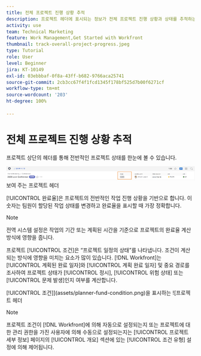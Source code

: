 ```yaml
---
title: 전체 프로젝트 진행 상황 추적
description: 프로젝트 헤더에 표시되는 정보가 전체 프로젝트 진행 상황과 상태를 추적하는 데 어떤 도움이 되는지 알아봅니다.
activity: use
team: Technical Marketing
feature: Work Management,Get Started with Workfront
thumbnail: track-overall-project-progress.jpeg
type: Tutorial
role: User
level: Beginner
jira: KT-10149
exl-id: 03ebbbaf-0f8a-43ff-b682-9766aca25741
source-git-commit: 2cb3cc67f4f1fcd1345f178bf525d7b00f6271cf
workflow-type: tm+mt
source-wordcount: '203'
ht-degree: 100%

---
```


# 전체 프로젝트 진행 상황 추적

프로젝트 상단의 헤더를 통해 전반적인 프로젝트 상태를 한눈에 볼 수 있습니다.

![[!UICONTROL 완료율을]](assets/planner-fund-percent-complete.png) 보여 주는 프로젝트 헤더

[!UICONTROL 완료율]은 프로젝트의 전반적인 작업 진행 상황을 기반으로 합니다. 이 숫자는 팀원이 할당된 작업 상태를 변경하고 완료율을 표시할 때 가장 정확합니다.

>[!NOTE]
>
>전역 시스템 설정은 작업의 기간 또는 계획된 시간을 기준으로 프로젝트의 완료율 계산 방식에 영향을 줍니다.

프로젝트 [!UICONTROL 조건]은 “프로젝트 일정의 상태”를 나타냅니다. 조건이 계산되는 방식에 영향을 미치는 요소가 많이 있습니다. [!DNL Workfront]는 [!UICONTROL 계획된 완료 일자]와 [!UICONTROL 계획 완료 일자] 및 중요 경로를 조사하여 프로젝트 상태가 [!UICONTROL 정시], [!UICONTROL 위험 상태] 또는 [!UICONTROL 문제 발생]인지 여부를 계산합니다.

[!UICONTROL 조건]](assets/planner-fund-condition.png)을 표시하는 ![프로젝트 헤더

>[!NOTE]
>
>프로젝트 조건이 [!DNL Workfront]에 의해 자동으로 설정되는지 또는 프로젝트에 대한 관리 권한을 가진 사용자에 의해 수동으로 설정되는지는 [!UICONTROL 프로젝트 세부 정보] 페이지의 [!UICONTROL 개요] 섹션에 있는 [!UICONTROL 조건 유형] 설정에 의해 제어됩니다.

<!---
learn more urls
Project percent complete overview
Overview of project condition and condition type
--->
